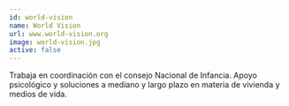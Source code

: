 ```yaml
---
id: world-vision
name: World Vision
url: www.world-vision.org
image: world-vision.jpg
active: false
---
```

Trabaja en coordinación con el consejo Nacional de Infancia.  Apoyo psicológico y soluciones a mediano y largo plazo en materia de vivienda y medios de vida.